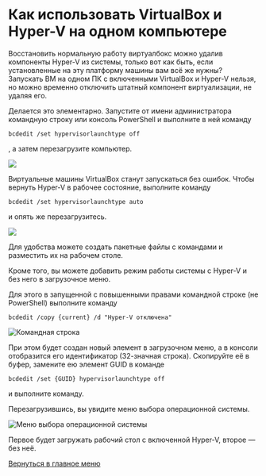 # Как использовать VirtualBox и Hyper-V на одном компьютере

Восстановить нормальную работу виртуалбокс можно удалив компоненты Hyper-V из системы, только вот как быть, если установленные на эту платформу машины вам всё же нужны? Запускать ВМ на одном ПК с включенными VirtualBox и Hyper-V нельзя, но можно временно отключить штатный компонент виртуализации, не удаляя его.

Делается это элементарно. Запустите от имени администратора командную строку или консоль PowerShell и выполните в ней команду 
```terminal
bcdedit /set hypervisorlaunchtype off
```
, а затем перезагрузите компьютер.

![](https://www.white-windows.ru/wp-content/uploads/2018/05/5282160_3.jpg)

Виртуальные машины VirtualBox станут запускаться без ошибок. Чтобы вернуть Hyper-V в рабочее состояние, выполните команду 

```terminal
bcdedit /set hypervisorlaunchtype auto
```
 и опять же перезагрузитесь.

 ![](https://www.white-windows.ru/wp-content/uploads/2018/05/5282160_2.jpg)
 
 Для удобства можете создать пакетные файлы с командами и разместить их на рабочем столе.
 
 Кроме того, вы можете добавить режим работы системы с Hyper-V и без него в загрузочное меню.
 
 Для этого в запущенной с повышенными правами командной строке (не PowerShell) выполните команду

 ```terminal
bcdedit /copy {current} /d "Hyper-V отключена"
 ```

![Командная строка](https://www.white-windows.ru/wp-content/uploads/2018/05/5282160_4.jpg)

При этом будет создан новый элемент в загрузочном меню, а в консоли отобразится его идентификатор (32-значная строка).
Скопируйте её в буфер, замените ею элемент GUID в команде
 ```terminal
bcdedit /set {GUID} hypervisorlaunchtype off 
```
и выполните команду.

Перезагрузившись, вы увидите меню выбора операционной системы.

![Меню выбора операционной системы](https://www.white-windows.ru/wp-content/uploads/2018/05/5282160_5.jpg)

Первое будет загружать рабочий стол с включенной Hyper-V, второе — без неё.

[Вернуться в главное меню](../README.md)